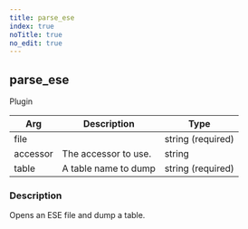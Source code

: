 ```yaml
---
title: parse_ese
index: true
noTitle: true
no_edit: true
---
```




<div class="vql_item"></div>


## parse_ese
<span class='vql_type pull-right page-header'>Plugin</span>



<div class="vqlargs"></div>

Arg | Description | Type
----|-------------|-----
file||string (required)
accessor|The accessor to use.|string
table|A table name to dump|string (required)

### Description

Opens an ESE file and dump a table.


